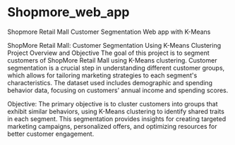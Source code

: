 # Shopmore_web_app
Shopmore Retail Mall Customer Segmentation  Web app with K-Means

ShopMore Retail Mall: Customer Segmentation Using K-Means Clustering
Project Overview and Objective
The goal of this project is to segment customers of ShopMore Retail Mall using K-Means clustering. Customer segmentation is a crucial step in understanding different customer groups, which allows for tailoring marketing strategies to each segment's characteristics. The dataset used includes demographic and spending behavior data, focusing on customers' annual income and spending scores.

Objective:
The primary objective is to cluster customers into groups that exhibit similar behaviors, using K-Means clustering to identify shared traits in each segment. This segmentation provides insights for creating targeted marketing campaigns, personalized offers, and optimizing resources for better customer engagement.
